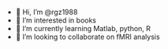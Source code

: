 - 👋 Hi, I’m @rgz1988
- 👀 I’m interested in books
- 🌱 I’m currently learning Matlab, python, R
- 💞️ I’m looking to collaborate on fMRI analysis

<!---
rgz1988/rgz1988 is a ✨ special ✨ repository because its `README.md` (this file) appears on your GitHub profile.
You can click the Preview link to take a look at your changes.
--->
